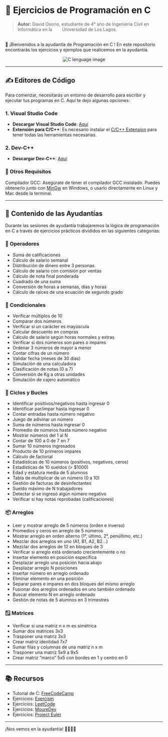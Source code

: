 # 💪 Ejercicios de Programación en C


>**Autor:** David Osorio, estudiante de 4° año de Ingeniería Civil en Informática en la &ensp; <img src="https://github.com/user-attachments/assets/c5b33524-0c86-4ae7-853f-949fb9737661" width="13" > Universidad de Los Lagos.


\
👋 ¡Bienvenidos a la ayudantía de Programación en C ! En este repositorio encontrarás los ejercicios y ejemplos que realicemos en la ayudantía.

<p align="center">
  <img src="https://github.com/user-attachments/assets/0e08383e-982b-4e87-b149-8d5cdebb73ce" alt="C lenguage image"/>
</p>

***

## ✍️ Editores de Código

Para comenzar, necesitarás un entorno de desarrollo para escribir y ejecutar tus programas en C. Aquí te dejo algunas opciones:

### 1. Visual Studio Code
- **Descargar Visual Studio Code**: [Aquí](https://code.visualstudio.com/)
- **Extensión para C/C++**: Es necesario instalar el [C/C++ Extension](https://marketplace.visualstudio.com/items?itemName=ms-vscode.cpptools) para tener todas las herramientas necesarias.

### 2. Dev-C++
- **Descargar Dev-C++**: [Aquí](https://sourceforge.net/projects/orwelldevcpp/)

### 🔧 Otros Requisitos
Compilador GCC: Asegúrate de tener el compilador GCC instalado. Puedes obtenerlo junto con [MinGw](https://sourceforge.net/projects/mingw/) en Windows, o usarlo directamente en Linux y Mac desde la terminal.

---

## 📝 Contenido de las Ayudantías

Durante las sesiones de ayudantía trabajaremos la lógica de programación en C a través de ejercicios prácticos divididos en las siguientes categorías:

### 🧮 Operadores

- Suma de calificaciones
- Cálculo de salario semanal
- Distribución de dinero entre 3 personas
- Cálculo de salario con comisión por ventas
- Cálculo de nota final ponderada
- Cuadrado de una suma
- Conversión de horas a semanas, días y horas
- Cálculo de raíces de una ecuación de segundo grado

### 🔀 Condicionales

- Verificar múltiplos de 10
- Comparar dos números
- Verificar si un carácter es mayúscula
- Calcular descuento en compras
- Cálculo de salario según horas normales y extras
- Verificar si dos números son pares o impares
- Ordenar 3 números de mayor a menor
- Contar cifras de un número
- Validar fecha (meses de 30 días)
- Simulación de una calculadora
- Clasificación de notas (0 a 7)
- Conversión de Kg a otras unidades
- Simulación de cajero automático

### 🔁 Ciclos y Bucles

- Identificar positivos/negativos hasta ingresar 0
- Identificar par/impar hasta ingresar 0
- Contar entradas hasta número negativo
- Juego de adivinar un número
- Suma de números hasta ingresar 0
- Promedio de números hasta número negativo
- Mostrar números del 1 al N
- Contar de 100 a 0 de 7 en 7
- Sumar 10 números ingresados
- Producto de 10 primeros impares
- Cálculo de factorial
- Estadísticas de 10 números (positivos, negativos, ceros)
- Estadísticas de 10 sueldos (> $1000)
- Edad y estatura media de 5 alumnos
- Tabla de multiplicar de un número (0 a 10)
- Gestión de facturas de desinfectantes
- Sueldo máximo de N trabajadores
- Detectar si se ingresó algún número negativo
- Verificar si hay notas reprobadas (calificaciones)

### 📦 Arreglos

- Leer y mostrar arreglo de 5 números (orden e inverso)
- Promedios y ceros en arreglo de 5 números
- Mostrar arreglo en orden alterno (1°, último, 2°, penúltimo, etc.)
- Mezclar dos arreglos en uno (A1, B1, A2, B2…)
- Mezclar dos arreglos de 12 en bloques de 3
- Verificar si arreglo está ordenado crecientemente o no
- Insertar elemento en posición específica
- Desplazar arreglo una posición hacia abajo
- Desplazar arreglo N posiciones
- Insertar número en arreglo ordenado
- Eliminar elemento en una posición
- Separar pares e impares en dos bloques del mismo arreglo
- Fusionar dos arreglos ordenados en uno también ordenado
- Buscar elemento N en arreglo ordenado
- Gestión de notas de 5 alumnos en 3 trimestres

### 🪟 Matrices


- Verificar si una matriz n x m es simétrica
- Sumar dos matrices 3x3
- Trasponer una matriz 3x3
- Crear matriz identidad 7x7
- Sumar filas y columnas de una matriz n x m
- Trasponer una matriz 5x9 a 9x5
- Crear matriz “marco” 5x5 con bordes en 1 y centro en 0


---

## 📚 Recursos

- Tutorial de C: [FreeCodeCamp](https://www.freecodecamp.org/espanol/news/el-libro-para-principiantes-c-aprende-las-bases-del-lenguaje-de-programacion-c-en-solo-unas-horas)
- Ejercicios: [Exercism](https://exercism.org)
- Ejercicios: [LeetCode](https://leetcode.com)
- Ejercicios: [MoureDev](https://retosdeprogramacion.com/ejercicios)
- Ejercicios: [Project Euler](https://projecteuler.net/archives)

---

¡Nos vemos en la ayudantía! 👩‍💻👨‍💻
